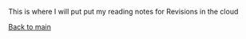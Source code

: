 This is where I will put put my reading notes for Revisions in the cloud 

[Back to main](README.md)

